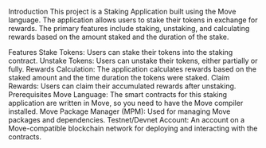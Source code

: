Introduction
This project is a Staking Application built using the Move language. The application allows users to stake their tokens in exchange for rewards. The primary features include staking, unstaking, and calculating rewards based on the amount staked and the duration of the stake.

Features
Stake Tokens: Users can stake their tokens into the staking contract.
Unstake Tokens: Users can unstake their tokens, either partially or fully.
Rewards Calculation: The application calculates rewards based on the staked amount and the time duration the tokens were staked.
Claim Rewards: Users can claim their accumulated rewards after unstaking.
Prerequisites
Move Language: The smart contracts for this staking application are written in Move, so you need to have the Move compiler installed.
Move Package Manager (MPM): Used for managing Move packages and dependencies.
Testnet/Devnet Account: An account on a Move-compatible blockchain network for deploying and interacting with the contracts.
